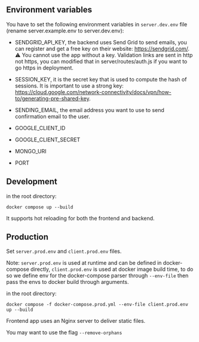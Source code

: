 ## Environment variables

You have to set the following environment variables in `server.dev.env` file (rename server.example.env to server.dev.env):

- SENDGRID_API_KEY, the backend uses Send Grid to send emails, you can register and get a free key on their website: <https://sendgrid.com/>. :warning: You cannot use the app without a key. Validation links are sent in http not https, you can modified that in server/routes/auth.js if you want to go https in deployment.

- SESSION_KEY, it is the secret key that is used to compute the hash of sessions. It is important to use a strong key: <https://cloud.google.com/network-connectivity/docs/vpn/how-to/generating-pre-shared-key>.

- SENDING_EMAIL, the email address you want to use to send confirmation email to the user.

- GOOGLE_CLIENT_ID

- GOOGLE_CLIENT_SECRET

- MONGO_URI

- PORT

## Development

in the root directory:

`docker compose up --build`

It supports hot reloading for both the frontend and backend.

## Production

Set `server.prod.env` and `client.prod.env` files.

Note: `server.prod.env` is used at runtime and can be defined in docker-compose directly, `client.prod.env` is used at docker image build time, to do so we define env for the docker-compose parser through `--env-file` then pass the envs to docker build through arguments.

in the root directory:

`docker compose -f docker-compose.prod.yml --env-file client.prod.env up --build`

Frontend app uses an Nginx server to deliver static files.

You may want to use the flag `--remove-orphans`
